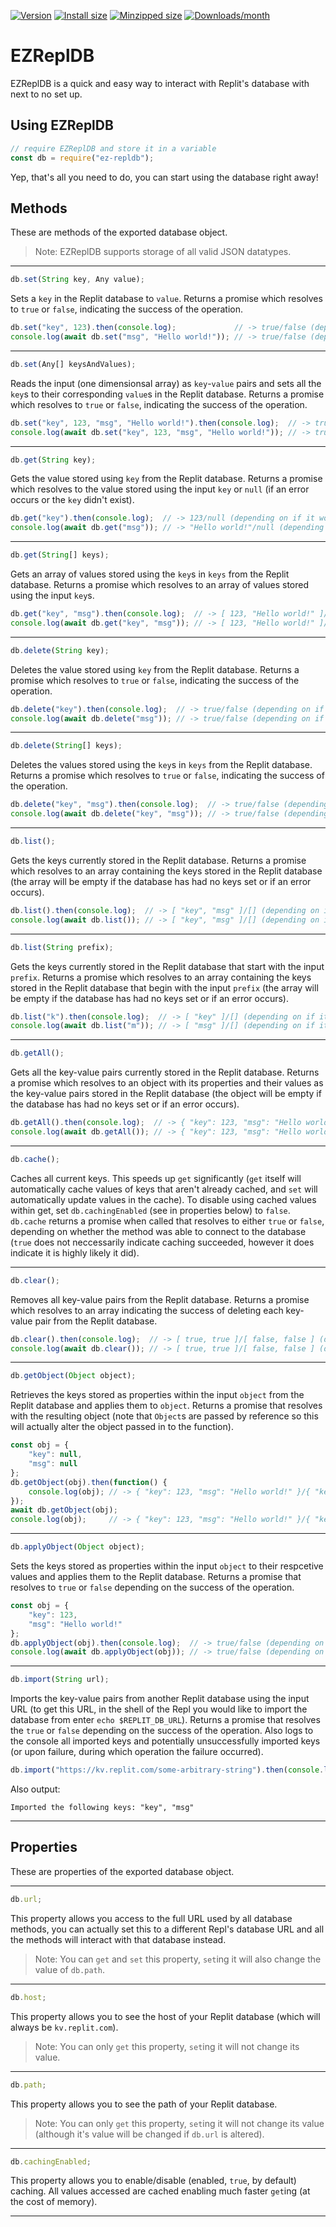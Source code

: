 [![Version](https://img.shields.io/npm/v/ez-repldb.svg?style=flat)](https://www.npmjs.com/package/ez-repldb)
[![Install size](https://packagephobia.com/badge?p=ez-repldb)](https://www.npmjs.com/package/ez-repldb)
[![Minzipped size](https://img.shields.io/bundlephobia/minzip/ez-repldb?style=flat)](https://www.npmjs.com/package/ez-repldb)
[![Downloads/month](https://img.shields.io/npm/dm/ez-repldb.svg?style=flat)](https://www.npmjs.com/package/ez-repldb)

# EZReplDB
EZReplDB is a quick and easy way to interact with Replit's database with next to no set up.

## Using EZReplDB
```js
// require EZReplDB and store it in a variable
const db = require("ez-repldb");
```
Yep, that's all you need to do, you can start using the database right away!

## Methods
These are methods of the exported database object.

> Note: EZReplDB supports storage of all valid JSON datatypes.

---
```js
db.set(String key, Any value);
```
Sets a `key` in the Replit database to `value`.
Returns a promise which resolves to `true` or `false`, indicating the success of the operation.
```js
db.set("key", 123).then(console.log);             // -> true/false (depending on if it worked or not)
console.log(await db.set("msg", "Hello world!")); // -> true/false (depending on if it worked or not)
```
---
```js
db.set(Any[] keysAndValues);
```
Reads the input (one dimensionsal array) as `key`-`value` pairs and sets all the `key`s to their corresponding `value`s in the Replit database.
Returns a promise which resolves to `true` or `false`, indicating the success of the operation.
```js
db.set("key", 123, "msg", "Hello world!").then(console.log);  // -> true/false (depending on if it worked or not)
console.log(await db.set("key", 123, "msg", "Hello world!")); // -> true/false (depending on if it worked or not)
```
---
```js
db.get(String key);
```
Gets the value stored using `key` from the Replit database.
Returns a promise which resolves to the value stored using the input `key` or `null` (if an error occurs or the `key` didn't exist).
```js
db.get("key").then(console.log);  // -> 123/null (depending on if it worked or not)
console.log(await db.get("msg")); // -> "Hello world!"/null (depending on if it worked or not)
```
---
```js
db.get(String[] keys);
```
Gets an array of values stored using the `key`s in `keys` from the Replit database.
Returns a promise which resolves to an array of values stored using the input `key`s.
```js
db.get("key", "msg").then(console.log);  // -> [ 123, "Hello world!" ]/null (depending on if it worked or not)
console.log(await db.get("key", "msg")); // -> [ 123, "Hello world!" ]/null (depending on if it worked or not)
```
---
```js
db.delete(String key);
```
Deletes the value stored using `key` from the Replit database.
Returns a promise which resolves to `true` or `false`, indicating the success of the operation.
```js
db.delete("key").then(console.log);  // -> true/false (depending on if it worked or not)
console.log(await db.delete("msg")); // -> true/false (depending on if it worked or not)
```
---
```js
db.delete(String[] keys);
```
Deletes the values stored using the `key`s in `keys` from the Replit database.
Returns a promise which resolves to `true` or `false`, indicating the success of the operation.
```js
db.delete("key", "msg").then(console.log);  // -> true/false (depending on if it worked or not)
console.log(await db.delete("key", "msg")); // -> true/false (depending on if it worked or not)
```
---
```js
db.list();
```
Gets the keys currently stored in the Replit database.
Returns a promise which resolves to an array containing the keys stored in the Replit database (the array will be empty if the database has had no keys set or if an error occurs).
```js
db.list().then(console.log);  // -> [ "key", "msg" ]/[] (depending on if it worked or not)
console.log(await db.list()); // -> [ "key", "msg" ]/[] (depending on if it worked or not)
```
---
```js
db.list(String prefix);
```
Gets the keys currently stored in the Replit database that start with the input `prefix`.
Returns a promise which resolves to an array containing the keys stored in the Replit database that begin with the input `prefix` (the array will be empty if the database has had no keys set or if an error occurs).
```js
db.list("k").then(console.log);  // -> [ "key" ]/[] (depending on if it worked or not)
console.log(await db.list("m")); // -> [ "msg" ]/[] (depending on if it worked or not)
```
---
```js
db.getAll();
```
Gets all the key-value pairs currently stored in the Replit database.
Returns a promise which resolves to an object with its properties and their values as the key-value pairs stored in the Replit database (the object will be empty if the database has had no keys set or if an error occurs).
```js
db.getAll().then(console.log);  // -> { "key": 123, "msg": "Hello world!" }/{} (depending on if it worked or not)
console.log(await db.getAll()); // -> { "key": 123, "msg": "Hello world!" }/{} (depending on if it worked or not)
```
---
```js
db.cache();
```
Caches all current keys.
This speeds up `get` significantly (`get` itself will automatically cache values of keys that aren't already cached, and `set` will automatically update values in the cache).
To disable using cached values within get, set `db.cachingEnabled` (see in properties below) to `false`.
`db.cache` returns a promise when called that resolves to either `true` or `false`, depending on whether the method was able to connect to the database (`true` does not neccessarily indicate caching succeeded, however it does indicate it is highly likely it did).

---
```js
db.clear();
```
Removes all key-value pairs from the Replit database.
Returns a promise which resolves to an array indicating the success of deleting each key-value pair from the Replit database.
```js
db.clear().then(console.log);  // -> [ true, true ]/[ false, false ] (depending on if it worked or not)
console.log(await db.clear()); // -> [ true, true ]/[ false, false ] (depending on if it worked or not)
```
---
```js
db.getObject(Object object);
```
Retrieves the keys stored as properties within the input `object` from the Replit database and applies them to `object`.
Returns a promise that resolves with the resulting object (note that `Object`s are passed by reference so this will actually alter the object passed in to the function).
```js
const obj = {
	"key": null,
	"msg": null
};
db.getObject(obj).then(function() {
	console.log(obj); // -> { "key": 123, "msg": "Hello world!" }/{ "key": null, "msg": null } (depending on if it worked or not)
});
await db.getObject(obj);
console.log(obj);     // -> { "key": 123, "msg": "Hello world!" }/{ "key": null, "msg": null } (depending on if it worked or not)
```
---
```js
db.applyObject(Object object);
```
Sets the keys stored as properties within the input `object` to their respcetive values and applies them to the Replit database.
Returns a promise that resolves to `true` or `false` depending on the success of the operation.
```js
const obj = {
	"key": 123,
	"msg": "Hello world!"
};
db.applyObject(obj).then(console.log);  // -> true/false (depending on if it worked or not)
console.log(await db.applyObject(obj)); // -> true/false (depending on if it worked or not)
```
---
```js
db.import(String url);
```
Imports the key-value pairs from another Replit database using the input URL (to get this URL, in the shell of the Repl you would like to import the database from enter `echo $REPLIT_DB_URL`).
Returns a promise that resolves the `true` or `false` depending on the success of the operation.
Also logs to the console all imported keys and potentially unsuccessfully imported keys (or upon failure, during which operation the failure occurred).
```js
db.import("https://kv.replit.com/some-arbitrary-string").then(console.log); // -> true
```
Also output:
```
Imported the following keys: "key", "msg"
```
---

## Properties
These are properties of the exported database object.

---
```js
db.url;
```
This property allows you access to the full URL used by all database methods, you can actually set this to a different Repl's database URL and all the methods will interact with that database instead.
> Note: You can `get` and `set` this property, `set`ing it will also change the value of `db.path`.
---
```js
db.host;
```
This property allows you to see the host of your Replit database (which will always be `kv.replit.com`).
> Note: You can only `get` this property, `set`ing it will not change its value.
---
```js
db.path;
```
This property allows you to see the path of your Replit database.
> Note: You can only `get` this property, `set`ing it will not change its value (although it's value will be changed if `db.url` is altered).
---
```js
db.cachingEnabled;
```
This property allows you to enable/disable (enabled, `true`, by default) caching. All values accessed are cached enabling much faster `get`ing (at the cost of memory).

---
